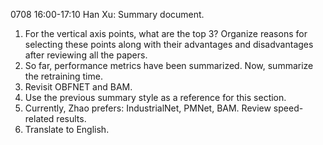 0708 16:00-17:10
Han Xu: Summary document.
1. For the vertical axis points, what are the top 3? Organize reasons for selecting these points along with their advantages and disadvantages after reviewing all the papers.
2. So far, performance metrics have been summarized. Now, summarize the retraining time.
3. Revisit OBFNET and BAM.
4. Use the previous summary style as a reference for this section.
5. Currently, Zhao prefers: IndustrialNet, PMNet, BAM. Review speed-related results.
6. Translate to English.
